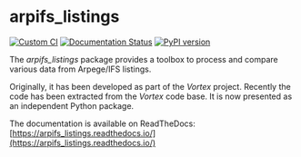 # arpifs_listings

[![Custom CI](https://github.com/UMR-CNRM/arpifs_listings/actions/workflows/lint_test_and_doc.yml/badge.svg)](https://github.com/UMR-CNRM/arpifs_listings/actions/workflows/lint_test_and_doc.yml)
[![Documentation Status](https://readthedocs.org/projects/arpifs_listings/badge/?version=latest)](https://arpifs_listings.readthedocs.io/)
[![PyPI version](https://badge.fury.io/py/arpifs-listings.svg)](https://badge.fury.io/py/arpifs-listings)

The *arpifs_listings* package provides a toolbox to process and compare
various data from Arpege/IFS listings.

Originally, it has been developed as part of the *Vortex* project. Recently
the  code has been extracted from the *Vortex* code base. It is now presented
as an independent Python package.

The documentation is available on ReadTheDocs: [https://arpifs_listings.readthedocs.io/](https://arpifs_listings.readthedocs.io/)
